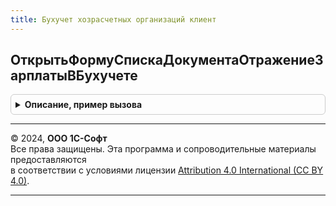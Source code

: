 ```yaml
---
title: Бухучет хозрасчетных организаций клиент
---
```



## ОткрытьФормуСпискаДокументаОтражениеЗарплатыВБухучете
<details style="margin: 1em 0; padding: 0.5em; border: 1px solid #ccc; border-radius: 6px;">

<summary style="font-weight: bold; cursor: pointer;">Описание, пример вызова</summary>

```bsl

Процедура ОткрытьФормуСпискаДокументаОтражениеЗарплатыВБухучете(ПараметрыФормы = Неопределено, ВладелецФормы = Неопределено) Экспорт
```

Пример вызова
```bsl
БухучетХозрасчетныхОрганизацийКлиент.ОткрытьФормуСпискаДокументаОтражениеЗарплатыВБухучете(ПараметрыФормы, ВладелецФормы);
```
</details>

---

© 2024, **ООО 1С-Софт**  
Все права защищены. Эта программа и сопроводительные материалы предоставляются  
в соответствии с условиями лицензии [Attribution 4.0 International (CC BY 4.0)](https://creativecommons.org/licenses/by/4.0/legalcode).

---
